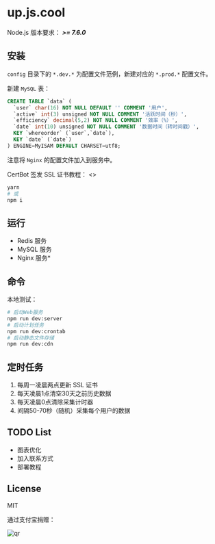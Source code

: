 # up.js.cool

Node.js 版本要求： ***>= 7.6.0***

## 安装

`config` 目录下的 `*.dev.*` 为配置文件范例，新建对应的 `*.prod.*` 配置文件。

新建 `MySQL` 表：

```sql
CREATE TABLE `data` (
  `user` char(16) NOT NULL DEFAULT '' COMMENT '用户',
  `active` int(3) unsigned NOT NULL COMMENT '活跃时间（秒）',
  `efficiency` decimal(5,2) NOT NULL COMMENT '效率（%）',
  `date` int(10) unsigned NOT NULL COMMENT '数据时间（转时间戳）',
  KEY `whereorder` (`user`,`date`),
  KEY `date` (`date`)
) ENGINE=MyISAM DEFAULT CHARSET=utf8;
```

注意将 `Nginx` 的配置文件加入到服务中。

CertBot 签发 SSL 证书教程： <>

```bash
yarn
# 或
npm i 
```

## 运行

* Redis 服务
* MySQL 服务
* Nginx 服务\*

## 命令

本地测试：

```bash
# 启动Web服务
npm run dev:server
# 启动计划任务
npm run dev:crontab
# 启动静态文件存储
npm run dev:cdn
```

## 定时任务

1. 每周一凌晨两点更新 SSL 证书
2. 每天凌晨1点清空30天之前历史数据
3. 每天凌晨0点清除采集计时器
4. 间隔50-70秒（随机）采集每个用户的数据

## TODO List

* 图表优化
* 加入联系方式
* 部署教程

## License

MIT

通过支付宝捐赠：

![qr](https://cloud.githubusercontent.com/assets/1890238/15489630/fccbb9cc-2193-11e6-9fed-b93c59d6ef37.png)
